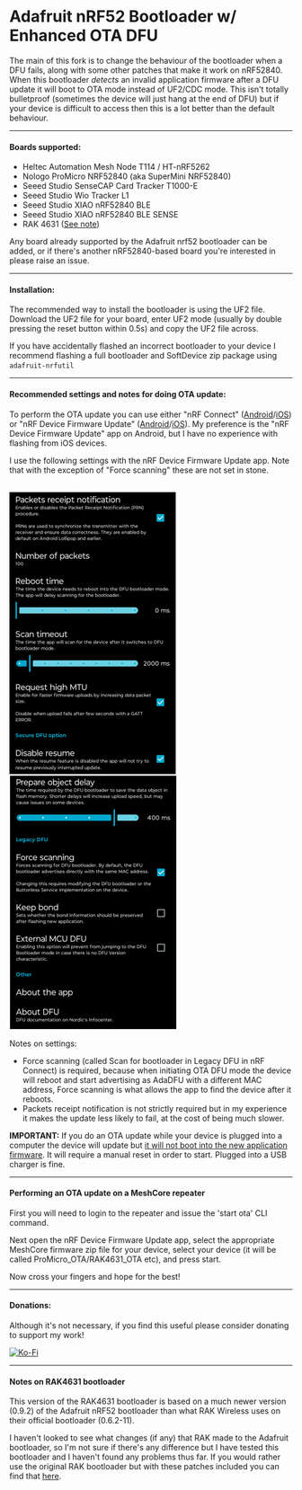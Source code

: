 
# Adafruit nRF52 Bootloader w/ Enhanced OTA DFU

The main of this fork is to change the behaviour of the bootloader when a DFU fails, along with some other patches that make it work on nRF52840. 
When this bootloader *detects* an invalid application firmware after a DFU update it will boot to OTA mode instead of UF2/CDC mode. This isn't totally bulletproof (sometimes the device will just hang at the end of DFU) but if your device is difficult to access then this is a lot better than the default behaviour.

---
#### Boards supported:
- Heltec Automation Mesh Node T114 / HT-nRF5262
- Nologo ProMicro NRF52840 (aka SuperMini NRF52840)
- Seeed Studio SenseCAP Card Tracker T1000-E
- Seeed Studio Wio Tracker L1
- Seeed Studio XIAO nRF52840 BLE
- Seeed Studio XIAO nRF52840 BLE SENSE
- RAK 4631 ([See note](#notes-on-RAK4631-bootloader))

Any board already supported by the Adafruit nrf52 bootloader can be added, or if there's another nRF52840-based board you're interested in please raise an issue.

---
#### Installation:
The recommended way to install the bootloader is using the UF2 file.
Download the UF2 file for your board, enter UF2 mode (usually by double pressing the reset button within 0.5s) and copy the UF2 file across.

If you have accidentally flashed an incorrect bootloader to your device I recommend flashing a full bootloader and SoftDevice zip package using ``adafruit-nrfutil``  


---
#### Recommended settings and notes for doing OTA update:
To perform the OTA update you can use either "nRF Connect" ([Android](https://play.google.com/store/apps/details?id=no.nordicsemi.android.mcp&hl=en&gl=US)/[iOS](https://apps.apple.com/gb/app/nrf-connect-for-mobile/id1054362403)) or "nRF Device Firmware Update" ([Android](https://play.google.com/store/apps/details?id=no.nordicsemi.android.dfu&hl=en&gl=US)/[iOS](https://apps.apple.com/sa/app/device-firmware-update/id1624454660)). My preference is the "nRF Device Firmware Update" app on Android, but I have no experience with flashing from iOS devices.

I use the following settings with the nRF Device Firmware Update app. Note that with the exception of "Force scanning" these are not set in stone.<br/><br/>

![DFU Settings Part 1/2](docs/dfu_settings_01.png) ![DFU Settings Part 2/2](docs/dfu_settings_02.png)


Notes on settings:
 - Force scanning (called Scan for bootloader in Legacy DFU in nRF Connect) is required, because when initiating OTA DFU mode the device will reboot and start advertising as AdaDFU with a different MAC address, Force scanning is what allows the app to find the device after it reboots.
 - Packets receipt notification is not strictly required but in my experience it makes the update less likely to fail, at the cost of being much slower.

**IMPORTANT:** If you do an OTA update while your device is plugged into a computer the device will update but <U>it will not boot into the new application firmware</u>. It will require a manual reset in order to start. Plugged into a USB charger is fine.

---
#### Performing an OTA update on a MeshCore repeater
First you will need to login to the repeater and issue the 'start ota' CLI command.

Next open the nRF Device Firmware Update app, select the appropriate MeshCore firmware zip file for your device, select your device (it will be called ProMicro_OTA/RAK4631_OTA etc), and press start.

Now cross your fingers and hope for the best!

----
#### Donations:
Although it's not necessary, if you find this useful please consider donating to support my work!

[![Ko-Fi](https://img.shields.io/badge/Ko--fi-F16061?style=for-the-badge&logo=ko-fi&logoColor=white)](https://ko-fi.com/oltaco)

---
#### Notes on RAK4631 bootloader
This version of the RAK4631 bootloader is based on a much newer version (0.9.2) of the Adafruit nRF52 bootloader than what RAK Wireless uses on their official bootloader (0.6.2-11).  


I haven't looked to see what changes (if any) that RAK made to the Adafruit bootloader, so I'm not sure if there's any difference but I have tested this bootloader and I haven't found any problems thus far. If you would rather use the original RAK bootloader but with these patches included you can find that [here](https://github.com/oltaco/WisCore_RAK4631_Bootloader/releases).


